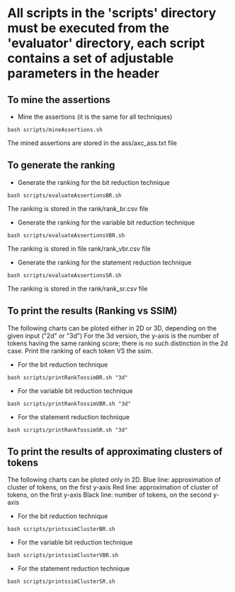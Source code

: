 # All scripts in the 'scripts' directory must be executed from the 'evaluator' directory, each script contains a set of adjustable parameters in the header

## To mine the assertions

* Mine the assertions (it is the same for all techniques)

```
bash scripts/mineAssertions.sh
```
The mined assertions are stored in the ass/axc\_ass.txt file

## To generate the ranking

* Generate the ranking for the bit reduction technique

```
bash scripts/evaluateAssertionsBR.sh
```

The ranking is stored in the rank/rank\_br.csv  file

* Generate the ranking for the variable bit reduction technique

```
bash scripts/evaluateAssertionsVBR.sh
```

The ranking is stored in file rank/rank\_vbr.csv  file

* Generate the ranking for the statement reduction technique

```
bash scripts/evaluateAssertionsSR.sh
```

The ranking is stored in the rank/rank\_sr.csv  file

## To print the results (Ranking vs SSIM)

The following charts can be ploted either in 2D or 3D, depending on the given input ("2d" or "3d")
For the 3d version, the y-axis is the number of tokens having the same ranking score; there is no such distinction in the 2d case.
Print the ranking of each token VS the ssim.

* For the bit reduction technique

```
bash scripts/printRankTossimBR.sh "3d"
```

* For the variable bit reduction technique

```
bash scripts/printRankTossimVBR.sh "3d"
```

* For the statement reduction technique

```
bash scripts/printRankTossimSR.sh "3d"
```

## To print the results of approximating clusters of tokens 

The following charts can be ploted only in 2D.
Blue line: approximation of cluster of tokens, on the first y-axis
Red line:  approximation of cluster of tokens, on the first y-axis
Black line: number of tokens, on the second y-axis


* For the bit reduction technique
```
bash scripts/printssimClusterBR.sh
```

* For the variable bit reduction technique
```
bash scripts/printssimClusterVBR.sh
```

* For the statement reduction technique
```
bash scripts/printssimClusterSR.sh
```
